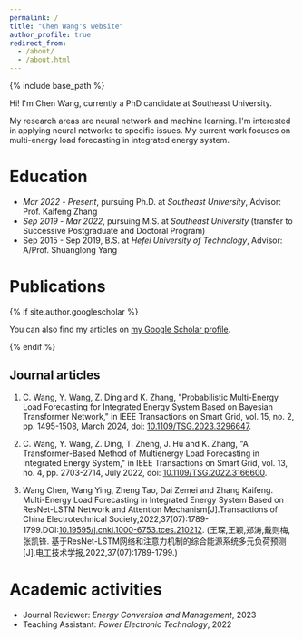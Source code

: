 ```yaml
---
permalink: /
title: "Chen Wang's website"
author_profile: true
redirect_from: 
  - /about/
  - /about.html
---
```


{% include base_path %}

Hi! I'm Chen Wang, currently a PhD candidate at Southeast University. 

My research areas are neural network and machine learning. I'm interested in applying neural networks to specific issues. My current work focuses on multi-energy load forecasting in integrated energy system. 

Education
======

* *Mar 2022* - *Present*, pursuing Ph.D. at *Southeast University*, Advisor: Prof. Kaifeng Zhang
* *Sep 2019* - *Mar 2022*, pursuing M.S. at *Southeast University* (transfer to Successive Postgraduate and Doctoral Program)
* Sep 2015 - Sep 2019, B.S. at *Hefei University of Technology*, Advisor: A/Prof. Shuanglong Yang

Publications
======

{% if site.author.googlescholar %}

  <div class="wordwrap">You can also find my articles on <a href="{{site.author.googlescholar}}">my Google Scholar profile</a>.</div>

{% endif %}

## Journal articles

1. C. Wang, Y. Wang, Z. Ding and K. Zhang, "Probabilistic Multi-Energy Load Forecasting for Integrated Energy System Based on Bayesian Transformer Network," in IEEE Transactions on Smart Grid, vol. 15, no. 2, pp. 1495-1508, March 2024, doi: [10.1109/TSG.2023.3296647](https://doi.org/10.1109/TSG.2023.3296647).

2. C. Wang, Y. Wang, Z. Ding, T. Zheng, J. Hu and K. Zhang, "A Transformer-Based Method of Multienergy Load Forecasting in Integrated Energy System," in IEEE Transactions on Smart Grid, vol. 13, no. 4, pp. 2703-2714, July 2022, doi: [10.1109/TSG.2022.3166600](https://doi.org/10.1109/TSG.2022.3166600).

3. Wang Chen, Wang Ying, Zheng Tao, Dai Zemei and Zhang Kaifeng. Multi-Energy Load Forecasting in Integrated Energy System Based on  ResNet-LSTM Network and Attention Mechanism[J].Transactions of China Electrotechnical Society,2022,37(07):1789-1799.DOI:[10.19595/j.cnki.1000-6753.tces.210212](https://doi.org/10.19595/j.cnki.1000-6753.tces.210212). (王琛,王颖,郑涛,戴则梅,张凯锋. 基于ResNet-LSTM网络和注意力机制的综合能源系统多元负荷预测[J].电工技术学报,2022,37(07):1789-1799.)

Academic activities
======

* Journal Reviewer: *Energy Conversion and Management*, 2023
* Teaching Assistant: *Power Electronic Technology*, 2022
